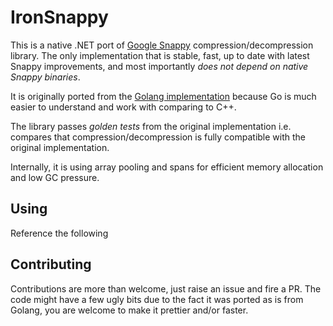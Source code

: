 # IronSnappy

This is a native .NET port of [Google Snappy](https://github.com/google/snappy) compression/decompression library. The only implementation that is stable, fast, up to date with latest Snappy improvements, and most importantly *does not depend on native Snappy binaries*. 

It is originally ported from the [Golang implementation](https://github.com/golang/snappy/) because Go is much easier to understand and work with comparing to C++.

The library passes *golden tests* from the original implementation i.e. compares that compression/decompression is fully compatible with the original implementation.

Internally, it is using array pooling and spans for efficient memory allocation and low GC pressure.

## Using

Reference the following 



## Contributing

Contributions are more than welcome, just raise an issue and fire a PR. The code might have a few ugly bits due to the fact it was ported as is from Golang, you are welcome to make it prettier and/or faster.